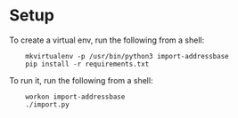 # Setup

To create a virtual env, run the following from a shell:

```
    mkvirtualenv -p /usr/bin/python3 import-addressbase
    pip install -r requirements.txt
```

To run it, run the following from a shell:

```
    workon import-addressbase
    ./import.py
```
